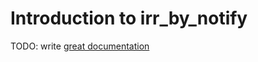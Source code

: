 # Introduction to irr_by_notify

TODO: write [great documentation](http://jacobian.org/writing/great-documentation/what-to-write/)
